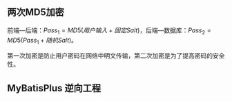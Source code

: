 ## 两次MD5加密

前端—后端：$Pass_1=MD5(用户输入+固定Salt)$，后端—数据库：$Pass_2=MD5(Pass_1+随机Salt)$。

第一次加密是防止用户密码在网络中明文传输，第二次加密是为了提高密码的安全性。

## MyBatisPlus 逆向工程

